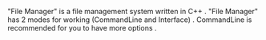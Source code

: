 "File Manager" is a file management system written in C++ . "File Manager" has 2 modes for working (CommandLine and Interface) . CommandLine is recommended for you
to have more options . 
